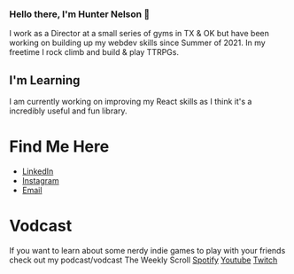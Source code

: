 ### Hello there, I'm Hunter Nelson 🧗

I work as a Director at a small series of gyms in TX & OK but have been working on building up my webdev skills since Summer of 2021. In my freetime I rock climb and build & play TTRPGs.

## I'm Learning

I am currently working on improving my React skills as I think it's a incredibly useful and fun library. 


# Find Me Here
* [LinkedIn](https://www.linkedin.com/in/hunter-k-nelson/)
* [Instagram](https://www.instagram.com/the_fitness_hippie/)
* [Email](mailto:huntknelson@gmail.com)

# Vodcast

If you want to learn about some nerdy indie games to play with your friends check out my podcast/vodcast The Weekly Scroll
[Spotify](https://open.spotify.com/show/3ImMl6cwPn6kgydbl5j3Jf?si=34844598dbf9461f)
[Youtube](https://youtu.be/UUpSnEFay5s)
[Twitch](https://www.twitch.tv/theadventurearchive)

<!--
**Father-of-Cats/Father-of-Cats** is a ✨ _special_ ✨ repository because its `README.md` (this file) appears on your GitHub profile.

Here are some ideas to get you started:

- 🔭 I’m currently working on ...
- 🌱 I’m currently learning ...
- 👯 I’m looking to collaborate on ...
- 🤔 I’m looking for help with ...
- 💬 Ask me about ...
- 📫 How to reach me: ...
- 😄 Pronouns: ...
- ⚡ Fun fact: ...
-->
